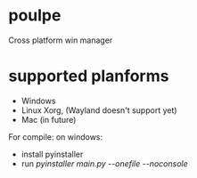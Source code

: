 # poulpe
Cross platform win manager

# supported planforms
- Windows
- Linux Xorg, (Wayland doesn't support yet)
- Mac (in future)

For compile:
 on windows:
  - install pyinstaller
  - run <i>pyinstaller main.py --onefile --noconsole</i>
